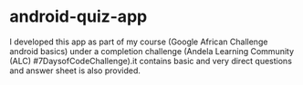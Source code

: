 # android-quiz-app

I developed this app as part of my course (Google African Challenge android basics)  under a completion challenge (Andela Learning Community (ALC) #7DaysofCodeChallenge).it contains basic and very direct questions and answer sheet is also provided.


